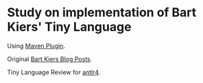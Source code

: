 
Study on implementation of Bart Kiers' Tiny Language
===============================================

Using  [Maven Plugin](http://www.antlr.org/api/maven-plugin/latest/).

Original [Bart Kiers Blog Posts](http://bkiers.blogspot.com.br/2011/03/creating-your-own-programming-language.html).

Tiny Language Review for [antlr4](https://github.com/bkiers/tiny-language-antlr4).
